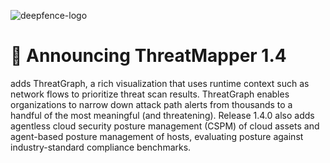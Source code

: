 ![deepfence-logo](https://user-images.githubusercontent.com/103250705/219159739-728f5831-8574-44ba-8fde-9f586f603ca2.png)

# 🎉 Announcing ThreatMapper 1.4
 adds ThreatGraph, a rich visualization that uses runtime context such as network flows to prioritize threat scan results.  ThreatGraph enables organizations to narrow down attack path alerts from thousands to a handful of the most meaningful (and threatening). Release 1.4.0 also adds agentless cloud security posture management (CSPM) of cloud assets and agent-based posture management of hosts, evaluating posture against industry-standard compliance benchmarks.
 
